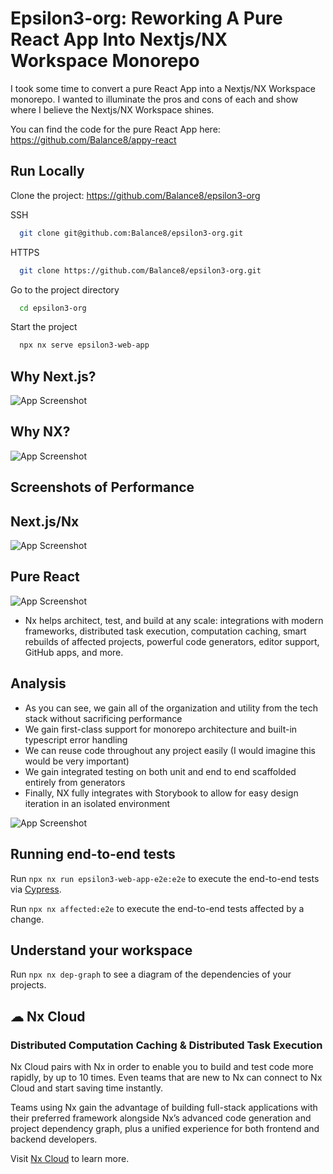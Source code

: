 
# Epsilon3-org: Reworking A Pure React App Into Nextjs/NX Workspace Monorepo
 
I took some time to convert a pure React App into a Nextjs/NX Workspace monorepo.
I wanted to illuminate the pros and cons of each and show where I believe the Nextjs/NX Workspace shines.

You can find the code for the pure React App here: https://github.com/Balance8/appy-react



## Run Locally

Clone the project: https://github.com/Balance8/epsilon3-org

SSH
```bash
  git clone git@github.com:Balance8/epsilon3-org.git
```

HTTPS
```bash
  git clone https://github.com/Balance8/epsilon3-org.git
```

Go to the project directory

```bash
  cd epsilon3-org
```

Start the project

```bash
  npx nx serve epsilon3-web-app
```

  
## Why Next.js?

![App Screenshot](https://i.imgur.com/UEF1rpc.png)

## Why NX?

![App Screenshot](https://i.imgur.com/cMnjc9M.png)


## Screenshots of Performance


## Next.js/Nx
![App Screenshot](https://i.imgur.com/oTjLQ4P.png)


## Pure React
![App Screenshot](https://i.imgur.com/z1jM7dI.png)




- Nx helps architect, test, and build at any scale: integrations with modern frameworks, distributed task execution, computation caching, smart rebuilds of affected projects, powerful code generators, editor support, GitHub apps, and more.





## Analysis

- As you can see, we gain all of the organization and utility from the tech stack without sacrificing performance
- We gain first-class support for monorepo architecture and built-in typescript error handling
- We can reuse code throughout any project easily (I would imagine this would be very important)
- We gain integrated testing on both unit and end to end scaffolded entirely from generators
- Finally, NX fully integrates with Storybook to allow for easy design iteration in an isolated environment

![App Screenshot](https://i.imgur.com/MciKfak.png)


## Running end-to-end tests

Run `npx nx run epsilon3-web-app-e2e:e2e` to execute the end-to-end tests via [Cypress](https://www.cypress.io).

Run `npx nx affected:e2e` to execute the end-to-end tests affected by a change.

## Understand your workspace
Run `npx nx dep-graph` to see a diagram of the dependencies of your projects.

## ☁ Nx Cloud

### Distributed Computation Caching & Distributed Task Execution

Nx Cloud pairs with Nx in order to enable you to build and test code more rapidly, by up to 10 times. Even teams that are new to Nx can connect to Nx Cloud and start saving time instantly.

Teams using Nx gain the advantage of building full-stack applications with their preferred framework alongside Nx’s advanced code generation and project dependency graph, plus a unified experience for both frontend and backend developers.

Visit [Nx Cloud](https://nx.app/) to learn more.
